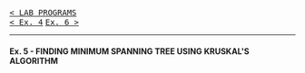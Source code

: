 [<kbd>< LAB PROGRAMS</kbd>](../README.md#lab-programs)  
[<kbd>< Ex. 4</kbd>](../lab_programs/e4.md)
[<kbd> Ex. 6 ></kbd>](../lab_programs/e6.md)

---

#### Ex. 5 - FINDING MINIMUM SPANNING TREE USING KRUSKAL'S ALGORITHM

